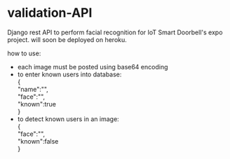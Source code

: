 # validation-API
Django rest API to perform facial recognition for IoT Smart Doorbell's expo project. will soon be deployed on heroku.


how to use:
- each image must be posted using base64 encoding
- to enter known users into database:  
{  
    "name":"",  
    "face":"",  
    "known":true  
}  
- to detect known users in an image:  
{  
    "face":"",  
    "known":false  
}  